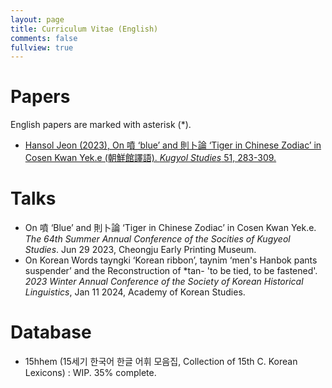 ```yaml
---
layout: page
title: Curriculum Vitae (English)
comments: false
fullview: true
---
```

# Papers
English papers are marked with asterisk (\*).
- [Hansol Jeon (2023), On 噴 ‘blue’ and 則卜論 ‘Tiger in Chinese Zodiac’ in Cosen Kwan Yek.e (朝鮮館譯語). *Kugyol Studies* 51, 283-309.](http://journal.kstudy.com/service-journal/view.asp?code=YqldZWtoSqVtJTNEM9EkMCUmN/B%20Z%20xLJTNEVHJpZSUmNbNj2bRU4XB/JTNEMCUmNal71a3U4XB/JTNESoxS&clientKey=2100&curPage=1&pageScale=10&searchType=1&totCate=&totText=&pubKey=10007&pubYear=2023&pubVN=51@0&detailKEYN=4039242)

# Talks
- On 噴 ‘Blue’ and 則卜論 ‘Tiger in Chinese Zodiac’ in Cosen Kwan Yek.e. *The 64th Summer Annual Conference of the Socities of Kugyeol Studies*. Jun 29 2023, Cheongju Early Printing Museum.
- On Korean Words tayngki ‘Korean ribbon’, taynim ‘men's Hanbok pants suspender’ and the Reconstruction of \*tan- 'to be tied, to be fastened'. *2023 Winter Annual Conference of the Society of Korean Historical Linguistics*, Jan 11 2024, Academy of Korean Studies.

# Database
- 15hhem (15세기 한국어 한글 어휘 모음집, Collection of 15th C. Korean Lexicons) : WIP. 35% complete.